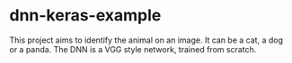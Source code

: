 # dnn-keras-example

This project aims to identify the animal on an image. It can be a cat, a dog or a panda.
The DNN is a VGG style network, trained from scratch.
